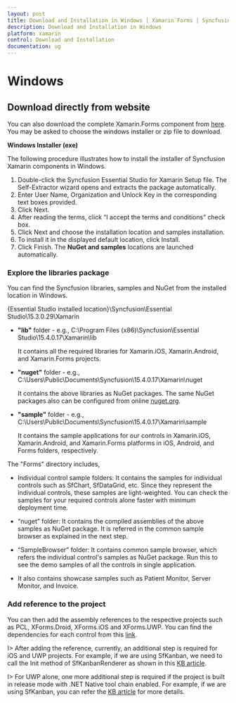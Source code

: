 ```yaml
---
layout: post
title: Download and Installation in Windows | Xamarin Forms | Syncfusion
description: Download and Installation in Windows
platform: xamarin
control: Download and Installation
documentation: ug
---
```


# Windows


## Download directly from website

You can also download the complete Xamarin.Forms component from [here](https://www.syncfusion.com/downloads/latest-version). You may be asked to choose the windows installer or zip file to download.

**Windows Installer (exe)**

The following procedure illustrates how to install the installer of Syncfusion Xamarin components in Windows.

1. Double-click the Syncfusion Essential Studio for Xamarin Setup file. The Self-Extractor wizard opens and extracts the package automatically.
2. Enter User Name, Organization and Unlock Key in the corresponding text boxes provided.
3. Click Next.
4. After reading the terms, click “I accept the terms and conditions” check box.
5. Click Next and choose the installation location and samples installation.
6. To install it in the displayed default location, click Install.
7. Click Finish. The **NuGet and samples** locations are launched automatically.

### Explore the libraries package

You can find the Syncfusion libraries, samples and NuGet from the installed location in Windows.

{Essential Studio installed location}\Syncfusion\Essential Studio\15.3.0.29\Xamarin

* **"lib"** folder - e.g., C:\Program Files (x86)\Syncfusion\Essential Studio\15.4.0.17\Xamarin\lib

   It contains all the required libraries for Xamarin.iOS, Xamarin.Android, and Xamarin.Forms projects.
   
* **"nuget"** folder - e.g., C:\Users\Public\Documents\Syncfusion\15.4.0.17\Xamarin\nuget

   It contains the above libraries as NuGet packages. The same NuGet packages also can be configured from online [nuget.org](https://api.nuget.org/v3/index.json).
   
* **"sample"** folder - e.g., C:\Users\Public\Documents\Syncfusion\15.4.0.17\Xamarin\sample

   It contains the sample applications for our controls in Xamarin.iOS, Xamarin.Android, and Xamarin.Forms platforms in iOS, Android, and Forms folders, respectively.

The "Forms" directory includes,

* Individual control sample folders: It contains the samples for individual controls such as SfChart, SfDataGrid, etc. Since they represent the individual controls, these samples are light-weighted. You can check the samples for your required controls alone faster with minimum deployment time.

* “nuget” folder: It contains the compiled assemblies of the above samples as NuGet package. It is referred in the common sample browser as explained in the next step.

* “SampleBrowser” folder: It contains common sample browser, which refers the individual control's samples as NuGet package. Run this to see the demo samples of all the controls in single application.

* It also contains showcase samples such as Patient Monitor, Server Monitor, and Invoice.

### Add reference to the project

You can then add the assembly references to the respective projects such as PCL, XForms.Droid, XForms.iOS and XForms.UWP. You can find the dependencies for each control from this [link](https://help.syncfusion.com/xamarin/introduction/control-dependencies).

I> After adding the reference, currently, an additional step is required for iOS and UWP projects. For example, if we are using SfKanban, we need to call the Init method of SfKanbanRenderer as shown in this [KB article](https://www.syncfusion.com/kb/7171).

I> For UWP alone, one more additional step is required if the project is built in release mode with .NET Native tool chain enabled. For example, if we are using SfKanban, you can refer the [KB article](https://www.syncfusion.com/kb/7170) for more details.